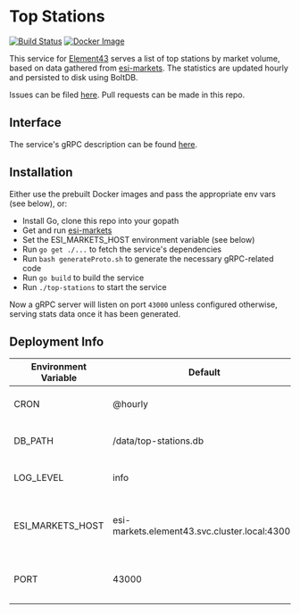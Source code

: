 # Top Stations
[![Build Status](https://semaphoreci.com/api/v1/zweizeichen/top-stations/branches/master/badge.svg)](https://semaphoreci.com/zweizeichen/top-stations) [![Docker Image](https://images.microbadger.com/badges/image/evetools/top-stations.svg)](https://microbadger.com/images/evetools/top-stations)

This service for [Element43](https://element-43.com) serves a list of top stations by market volume, based on data gathered from [esi-markets](https://github.com/EVE-Tools/esi-markets). The statistics are updated hourly and persisted to disk using BoltDB.

Issues can be filed [here](https://github.com/EVE-Tools/element43). Pull requests can be made in this repo.

## Interface
The service's gRPC description can be found [here](https://github.com/EVE-Tools/element43/blob/master/services/topStations/topStations.proto).

## Installation
Either use the prebuilt Docker images and pass the appropriate env vars (see below), or:

* Install Go, clone this repo into your gopath
* Get and run [esi-markets](https://github.com/EVE-Tools/esi-markets) 
* Set the ESI_MARKETS_HOST environment variable (see below)
* Run `go get ./...` to fetch the service's dependencies
* Run `bash generateProto.sh` to generate the necessary gRPC-related code
* Run `go build` to build the service
* Run `./top-stations` to start the service

Now a gRPC server will listen on port `43000` unless configured otherwise, serving stats data once it has been generated.

## Deployment Info

Environment Variable | Default | Description
--- | --- | ---
CRON | @hourly | Stats refresh interval
DB_PATH | /data/top-stations.db | DB persistence path
LOG_LEVEL | info | The service's log level
ESI_MARKETS_HOST | esi-markets.element43.svc.cluster.local:43000 | Host/port of the esi-markets instance to be used
PORT | 43000 | Port the gRPC server will listen on


